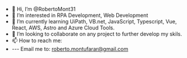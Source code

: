 - 👋 Hi, I’m @RobertoMont31
- 👀 I’m interested in RPA Development, Web Development
- 🌱 I’m currently learning UiPath, VB.net, JavaScript, Typescript, Vue, React, AWS, Astro and Azure Cloud Tools.  
- 💞️ I’m looking to collaborate on any project to further develop my skils.
- 📫 How to reach me:
- --- Email me to: roberto.montufarar@gmail.com

<!---
RobertoMont31/RobertoMont31 is a ✨ special ✨ repository because its `README.md` (this file) appears on your GitHub profile.
You can click the Preview link to take a look at your changes.
--->
